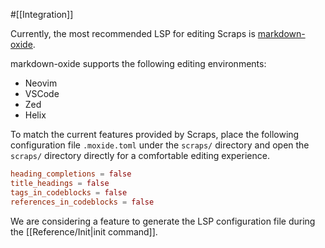 #[[Integration]]

Currently, the most recommended LSP for editing Scraps is [markdown-oxide](https://github.com/Feel-ix-343/markdown-oxide).

markdown-oxide supports the following editing environments:

- Neovim
- VSCode
- Zed
- Helix

To match the current features provided by Scraps, place the following configuration file `.moxide.toml` under the `scraps/` directory and open the `scraps/` directory directly for a comfortable editing experience.

```toml
heading_completions = false
title_headings = false
tags_in_codeblocks = false
references_in_codeblocks = false
```

We are considering a feature to generate the LSP configuration file during the [[Reference/Init|init command]].